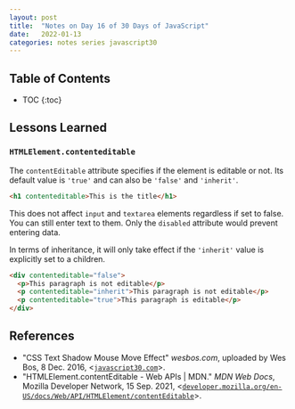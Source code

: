 ```yaml
---
layout: post
title:  "Notes on Day 16 of 30 Days of JavaScript"
date:   2022-01-13
categories: notes series javascript30
---
```


## Table of Contents
* TOC
{:toc}

## Lessons Learned

### `HTMLElement.contenteditable`

The `contentEditable` attribute specifies if the element is editable or not. Its default value is `'true'` and can also be `'false'` and `'inherit'`.

~~~ html
<h1 contenteditable>This is the title</h1>
~~~

This does not affect `input` and `textarea` elements regardless if set to false. You can still enter text to them. Only the `disabled` attribute would prevent entering data.

In terms of inheritance, it will only take effect if the `'inherit'` value is explicitly set to a children.

~~~ html
<div contenteditable="false">
  <p>This paragraph is not editable</p>
  <p contenteditable="inherit">This paragraph is not editable</p>
  <p contenteditable="true">This paragraph is editable</p>
</div>
~~~

## References
* "CSS Text Shadow Mouse Move Effect" *wesbos.com*, uploaded by Wes Bos, 8 Dec. 2016, <[`javascript30.com`](https://javascript30.com/)>.
* "HTMLElement.contentEditable - Web APIs \| MDN." *MDN Web Docs*, Mozilla Developer Network, 15 Sep. 2021, <[`developer.mozilla.org/en-US/docs/Web/API/HTMLElement/contentEditable`](https://developer.mozilla.org/en-US/docs/Web/API/HTMLElement/contentEditable)>.